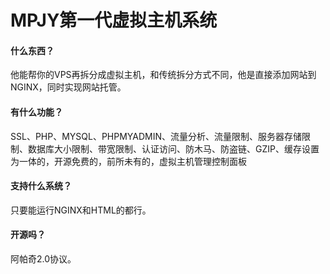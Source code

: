 # MPJY第一代虚拟主机系统 
#### 什么东西？
他能帮你的VPS再拆分成虚拟主机，和传统拆分方式不同，他是直接添加网站到NGINX，同时实现网站托管。

#### 有什么功能？
SSL、PHP、MYSQL、PHPMYADMIN、流量分析、流量限制、服务器存储限制、数据库大小限制、带宽限制、认证访问、防木马、防盗链、GZIP、缓存设置为一体的，开源免费的，前所未有的，虚拟主机管理控制面板

#### 支持什么系统？
只要能运行NGINX和HTML的都行。

#### 开源吗？
阿帕奇2.0协议。
